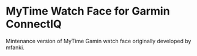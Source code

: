 # MyTime Watch Face for Garmin ConnectIQ

Mintenance version of MyTime Gamin watch face originally developed by mfanki.
